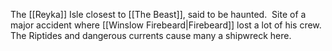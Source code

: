 The [[Reyka]] Isle closest to [[The Beast]], said to be haunted.  Site of a major accident where [[Winslow Firebeard|Firebeard]] lost a lot of his crew.  The Riptides and dangerous currents cause many a shipwreck here.
